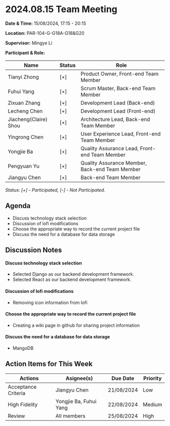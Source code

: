# 2024.08.15 Team Meeting

**Date & Time:** 15/08/2024, 17:15 - 20:15  

**Location:** PAR-104-G-G18A-G18&G20  

**Supervisor:** Mingye Li  

**Participant & Role:** 

| Name | Status | Role |
|------|---|----------|
| Tianyi Zhong | [+]| Product Owner, Front-end Team Member |
| Fuhui Yang | [+] | Scrum Master, Back-end Team Member  |
| Zixuan Zhang | [+] | Development Lead (Back-end)  |
| Lecheng Chen | [+] | Development Lead (Front-end)   |
| Jiacheng(Claire) Shou | [+] | Architecture Lead, Back-end Team Member |
| Yingrong Chen | [+] | User Experience Lead, Front-end Team Member |
| Yongjie Ba | [+] | Quality Assurance Lead, Front-end Team Member |
| Pengyuan Yu | [+] | Quality Assurance Member, Back-end Team Member |
| Jiangyu Chen | [+] | Back-end Team Member |
  
*Status: [+] - Participated, [-] - Not Participated.*  
## Agenda
- Discuss technology stack selection
- Discussion of lofi modifications
- Choose the appropriate way to record the current project file
- Discuss the need for a database for data storage

## Discussion Notes
#### Discuss technology stack selection
- Selected Django as our backend development framework.
- Selected React as our backend development framework.
#### Discussion of lofi modifications
- Removing icon information from lofi
#### Choose the appropriate way to record the current project file
- Creating a wiki page in github for sharing project information
#### Discuss the need for a database for data storage
- MangoDB

## Action Items for This Week
|Actions|Asignee(s)|Due Date|Priority|
|-|-|-|-|
| Acceptance Criteria       | Jiangyu Chen                             | 21/08/2024 | Low      |
| High Fidelity             | Yongjie Ba, Fuhui Yang                   | 22/08/2024 | Medium   |
| Review                    | All members                              | 25/08/2024 | High     |
